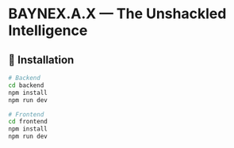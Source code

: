 # BAYNEX.A.X — The Unshackled Intelligence

## 🔧 Installation

```bash
# Backend
cd backend
npm install
npm run dev

# Frontend
cd frontend
npm install
npm run dev

